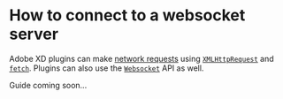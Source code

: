# How to connect to a websocket server

Adobe XD plugins can make [network requests](https://adobe-xd.gitbook.io/plugin-api-reference/uxp-api-reference/network-apis) using [`XMLHttpRequest`](https://adobe-xd.gitbook.io/plugin-api-reference/uxp-api-reference/network-apis/xmlhttprequest) and [`fetch`](https://adobe-xd.gitbook.io/plugin-api-reference/uxp-api-reference/network-apis/fetch). Plugins can also use the [`Websocket`](https://adobe-xd.gitbook.io/plugin-api-reference/uxp-api-reference/network-apis/websocket) API as well.

Guide coming soon...